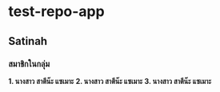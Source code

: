 # test-repo-app
## Satinah
### สมาชิกในกลุ่ม
__1. นางสาว สาตีน๊ะ แซเมาะ__
__2. นางสาว สาตีน๊ะ แซเมาะ__
__3. นางสาว สาตีน๊ะ แซเมาะ__
